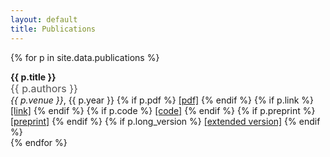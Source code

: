 ```yaml
---
layout: default
title: Publications
---
```


<style>
.publication + .publication {
  margin-top: 1rem;
}

.publication-authors {
  opacity: 0.75;
  font-size: 1rem;
}
</style>

<!--Most are also listed on <a href='https://scholar.google.com/citations?user=Lf-StbQAAAAJ&hl=en' target='_blank'>Google Scholar</a>.-->

{% for p in site.data.publications %}
  <div class='publication'>
    <strong class='publication-title'>
      {{ p.title }}
    </strong>
    <div class='publication-authors'> {{ p.authors }} </div>
    <div class='publication-venue'>
      <em>{{ p.venue }}</em>, {{ p.year }}
      {% if p.pdf %}
        <a href='{{p.pdf}}'>[pdf]</a>
      {% endif %}
      {% if p.link %}
        <a href='{{p.link}}'>[link]</a>
      {% endif %}
      {% if p.code %}
        <a href='{{p.code}}'>[code]</a>
      {% endif %}
      {% if p.preprint %}
        <a href='{{p.preprint}}'>[preprint]</a>
      {% endif %}
      {% if p.long_version %}
        <a href='{{p.long_version}}'>[extended version]</a>
      {% endif %}
    </div>
  </div>
{% endfor %}
